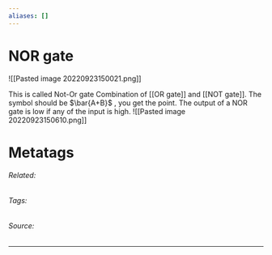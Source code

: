 ```yaml
---
aliases: []
---
```

# NOR gate
![[Pasted image 20220923150021.png]]

This is called Not-Or gate
Combination of [[OR gate]] and [[NOT gate]]. The symbol should be $\bar{A+B}$ , you get the point.
The output of a NOR gate is low if any of the input is high.
![[Pasted image 20220923150610.png]]












# Metatags
###### Related: 
###### Tags: 
###### Source: 

---